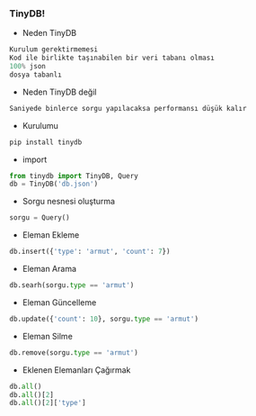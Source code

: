 ### TinyDB!

+ Neden TinyDB

```python
Kurulum gerektirmemesi
Kod ile birlikte taşınabilen bir veri tabanı olması
100% json
dosya tabanlı
```
+ Neden TinyDB değil

```python
Saniyede binlerce sorgu yapılacaksa performansı düşük kalır
```

+ Kurulumu

```python
pip install tinydb
```

+ import
```python
from tinydb import TinyDB, Query
db = TinyDB('db.json')
```

+ Sorgu nesnesi oluşturma
```python
sorgu = Query()
```

+ Eleman Ekleme
```python
db.insert({'type': 'armut', 'count': 7})
```
+ Eleman Arama
```python
db.searh(sorgu.type == 'armut')
```
+ Eleman Güncelleme
```python
db.update({'count': 10}, sorgu.type == 'armut')
```
+ Eleman Silme
```python
db.remove(sorgu.type == 'armut')
```
+ Eklenen Elemanları Çağırmak
```python
db.all()
db.all()[2]
db.all()[2]['type']
```
